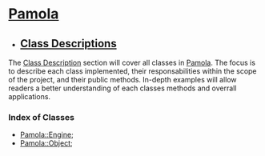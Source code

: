 [//]: # (Sections)
[Pam]: ../README.md
[Des]: README.md
[EngDes]: Engine.md
[ObjDes]: Object.md

[//]: # (Headers and Cpp files)
[Eng]: ../../PamolaProject/PamolaProject/PamolaEngine.h
[Obj]: ../../PamolaProject/PamolaProject/PamolaObject.h
[Cir]: ../../PamolaProject/PamolaProject/Circuit.h   
[Ter]: ../../PamolaProject/PamolaProject/CircuitTerminal.h
[TerCpp]: ../../PamolaProject/PamolaProject/CircuitTerminal.cpp
[Nod]: ../../PamolaProject/PamolaProject/CircuitNode.h
[Ele]: ../../PamolaProject/PamolaProject/CircuitElement.h

# [Pamola][Pam]
- ## [Class Descriptions][Des]

The [Class Description][Des] section will cover all classes in [Pamola][Pam]. The focus is to describe each class implemented, their responsabilities within the scope of the project, and their public methods. In-depth examples will allow readers a better understanding of each classes methods and overrall applications.

### Index of Classes
- [Pamola::Engine][EngDes];
- [Pamola::Object][ObjDes];
